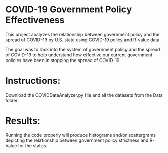 # COVID-19 Government Policy Effectiveness
This project analyzes the relationship between government policy and the spread of COVID-19 by U.S. state using COVID-19 policy and R-value data.

The goal was to look into the system of government policy and the spread of COVID-19 to help understand how effective our current government policies have been in stopping the spread of COVID-19.

# Instructions:

Download the COVIDDataAnalyzer.py file and all the datasets from the Data folder.

# Results:

Running the code properly will produce histograms and/or scattergrams depicting the relationship between government policy strictness and R-Value for the states.
